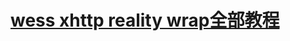 # [wess xhttp reality wrap全部教程](https://github.com/huixiao666/G/wiki/wess-xhttp-reality-wrap%E5%85%A8%E9%83%A8%E6%95%99%E7%A8%8B)
